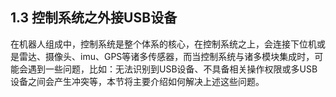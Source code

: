 ## 1.3 控制系统之外接USB设备

在机器人组成中，控制系统是整个体系的核心，在控制系统之上，会连接下位机或是雷达、摄像头、imu、GPS等诸多传感器，而当控制系统与诸多模块集成时，可能会遇到一些问题，比如：无法识别到USB设备、不具备相关操作权限或多USB设备之间会产生冲突等，本节将主要介绍如何解决上述这些问题。

